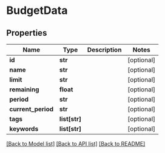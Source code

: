# BudgetData

## Properties
Name | Type | Description | Notes
------------ | ------------- | ------------- | -------------
**id** | **str** |  | [optional] 
**name** | **str** |  | [optional] 
**limit** | **str** |  | [optional] 
**remaining** | **float** |  | [optional] 
**period** | **str** |  | [optional] 
**current_period** | **str** |  | [optional] 
**tags** | **list[str]** |  | [optional] 
**keywords** | **list[str]** |  | [optional] 

[[Back to Model list]](../README.md#documentation-for-models) [[Back to API list]](../README.md#documentation-for-api-endpoints) [[Back to README]](../README.md)

